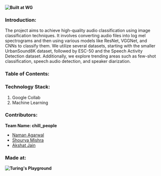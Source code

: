 **![Built at WG](https://camo.githubusercontent.com/387b804e633aca8fac6c862d075f1ad3efd1aae413ef634c01f243545b054926/68747470733a2f2f692e706f7374696d672e63632f6e6a434d32346b782f776f632e6a7067)**

### Introduction:
The project aims to achieve high-quality audio classification using image classification techniques. It involves converting audio files into log mel spectrograms and then using various models like ResNet, VGGNet, and CNNs to classify them. We utilize several datasets, starting with the smaller UrbanSound8K dataset, followed by ESC-50 and the Speech Activity Detection dataset. Additionally, we explore trending areas such as few-shot classification, speech audio detection, and speaker diarization.

### Table of Contents:

### Technology Stack:
1. Google Collab
2. Machine Learning

### Contributors:
**Team Name: chill_people**

- [Naman Agarwal](#)
- [Shourya Mishra](#)
- [Akshat Jain](#)

### Made at:
**![Turing's Playground]([image_link](https://camo.githubusercontent.com/387b804e633aca8fac6c862d075f1ad3efd1aae413ef634c01f243545b054926/68747470733a2f2f692e706f7374696d672e63632f6e6a434d32346b782f776f632e6a7067))**

